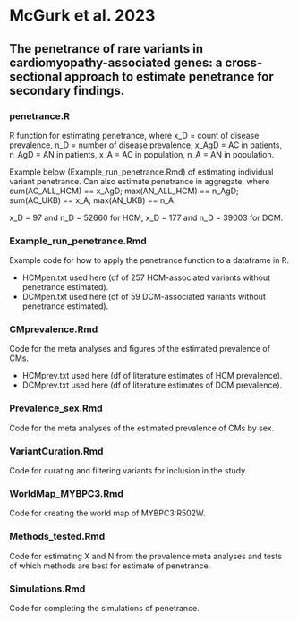 # McGurk et al. 2023
## The penetrance of rare variants in cardiomyopathy-associated genes: a cross-sectional approach to estimate penetrance for secondary findings.

### penetrance.R
R function for estimating penetrance, 
where x_D = count of disease prevalence, n_D = number of disease prevalence, x_AgD = AC in patients, n_AgD = AN in patients, x_A = AC in population, n_A = AN in population.

Example below (Example_run_penetrance.Rmd) of estimating individual variant penetrance.
Can also estimate penetrance in aggregate, where sum(AC_ALL_HCM) == x_AgD; max(AN_ALL_HCM) == n_AgD; sum(AC_UKB) == x_A; max(AN_UKB) == n_A.

x_D = 97 and n_D = 52660 for HCM, x_D = 177 and n_D = 39003 for DCM.

### Example_run_penetrance.Rmd
Example code for how to apply the penetrance function to a dataframe in R.
* HCMpen.txt used here (df of 257 HCM-associated variants without penetrance estimated).
* DCMpen.txt used here (df of 59 DCM-associated variants without penetrance estimated).

### CMprevalence.Rmd
Code for the meta analyses and figures of the estimated prevalence of CMs.
* HCMprev.txt used here (df of literature estimates of HCM prevalence). 
* DCMprev.txt used here (df of literature estimates of DCM prevalence).

### Prevalence_sex.Rmd
Code for the meta analyses of the estimated prevalence of CMs by sex.

### VariantCuration.Rmd
Code for curating and filtering variants for inclusion in the study.
	
### WorldMap_MYBPC3.Rmd
Code for creating the world map of MYBPC3:R502W.

### Methods_tested.Rmd
Code for estimating X and N from the prevalence meta analyses and tests of which methods are best for estimate of penetrance.

### Simulations.Rmd
Code for completing the simulations of penetrance.
